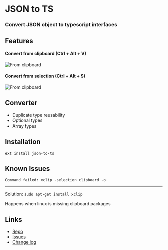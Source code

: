 # JSON to TS 

### Convert JSON object to typescript interfaces

## Features

#### Convert from clipboard (Ctrl + Alt + V)
![From clipboard](https://preview.ibb.co/iTEywQ/from_clipboard.gif "From clipboard")

#### Convert from selection (Ctrl + Alt + S)
![From clipboard](https://preview.ibb.co/med2O5/from_selection.gif "From clipboard")

## Converter
- Duplicate type reusability
- Optional types
- Array types

## Installation
```
ext install json-to-ts
```

## Known Issues
`Command failed: xclip -selection clipboard -o`

---
Solution: `sudo apt-get install xclip`

Happens when linux is missing clipboard packages

## Links
- [Repo](https://github.com/MariusAlch/vscode-json-to-ts)
- [Issues](https://github.com/MariusAlch/vscode-json-to-ts/issues)
- [Change log](https://github.com/MariusAlch/vscode-json-to-ts/blob/master/CHANGELOG.md)

